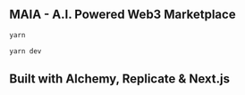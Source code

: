 ## MAIA - A.I. Powered Web3 Marketplace


```bash
yarn

yarn dev

```

## Built with Alchemy, Replicate & Next.js

